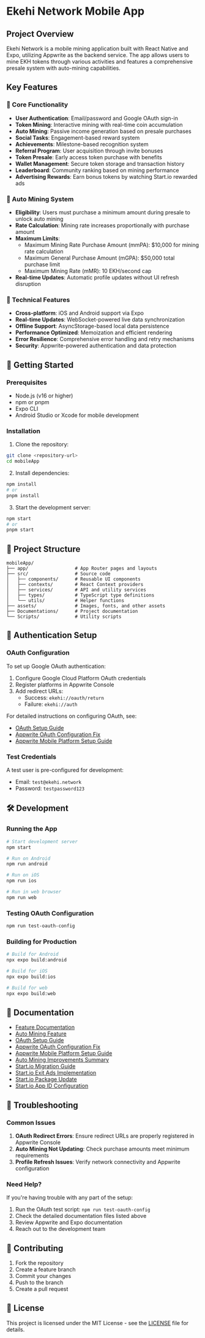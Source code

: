 # Ekehi Network Mobile App

## Project Overview

Ekehi Network is a mobile mining application built with React Native and Expo, utilizing Appwrite as the backend service. The app allows users to mine EKH tokens through various activities and features a comprehensive presale system with auto-mining capabilities.

## Key Features

### 🔧 Core Functionality
- **User Authentication**: Email/password and Google OAuth sign-in
- **Token Mining**: Interactive mining with real-time coin accumulation
- **Auto Mining**: Passive income generation based on presale purchases
- **Social Tasks**: Engagement-based reward system
- **Achievements**: Milestone-based recognition system
- **Referral Program**: User acquisition through invite bonuses
- **Token Presale**: Early access token purchase with benefits
- **Wallet Management**: Secure token storage and transaction history
- **Leaderboard**: Community ranking based on mining performance
- **Advertising Rewards**: Earn bonus tokens by watching Start.io rewarded ads

### 🎯 Auto Mining System
- **Eligibility**: Users must purchase a minimum amount during presale to unlock auto mining
- **Rate Calculation**: Mining rate increases proportionally with purchase amount
- **Maximum Limits**: 
  - Maximum Mining Rate Purchase Amount (mmPA): $10,000 for mining rate calculation
  - Maximum General Purchase Amount (mGPA): $50,000 total purchase limit
  - Maximum Mining Rate (mMR): 10 EKH/second cap
- **Real-time Updates**: Automatic profile updates without UI refresh disruption

### 📱 Technical Features
- **Cross-platform**: iOS and Android support via Expo
- **Real-time Updates**: WebSocket-powered live data synchronization
- **Offline Support**: AsyncStorage-based local data persistence
- **Performance Optimized**: Memoization and efficient rendering
- **Error Resilience**: Comprehensive error handling and retry mechanisms
- **Security**: Appwrite-powered authentication and data protection

## 🚀 Getting Started

### Prerequisites
- Node.js (v16 or higher)
- npm or pnpm
- Expo CLI
- Android Studio or Xcode for mobile development

### Installation

1. Clone the repository:
```bash
git clone <repository-url>
cd mobileApp
```

2. Install dependencies:
```bash
npm install
# or
pnpm install
```

3. Start the development server:
```bash
npm start
# or
pnpm start
```

## 📁 Project Structure

```
mobileApp/
├── app/                 # App Router pages and layouts
├── src/                 # Source code
│   ├── components/      # Reusable UI components
│   ├── contexts/        # React Context providers
│   ├── services/        # API and utility services
│   ├── types/           # TypeScript type definitions
│   └── utils/           # Helper functions
├── assets/              # Images, fonts, and other assets
├── Documentations/      # Project documentation
└── Scripts/             # Utility scripts
```

## 🔐 Authentication Setup

### OAuth Configuration
To set up Google OAuth authentication:

1. Configure Google Cloud Platform OAuth credentials
2. Register platforms in Appwrite Console
3. Add redirect URLs:
   - Success: `ekehi://oauth/return`
   - Failure: `ekehi://auth`

For detailed instructions on configuring OAuth, see:
- [OAuth Setup Guide](./Documentations/OAUTH_SETUP_GUIDE.md)
- [Appwrite OAuth Configuration Fix](./Documentations/APPWRITE_OAUTH_FIX.md)
- [Appwrite Mobile Platform Setup Guide](./Documentations/APPWRITE_MOBILE_PLATFORM_SETUP.md)

### Test Credentials
A test user is pre-configured for development:
- Email: `test@ekehi.network`
- Password: `testpassword123`

## 🛠 Development

### Running the App
```bash
# Start development server
npm start

# Run on Android
npm run android

# Run on iOS
npm run ios

# Run in web browser
npm run web
```

### Testing OAuth Configuration
```bash
npm run test-oauth-config
```

### Building for Production
```bash
# Build for Android
npx expo build:android

# Build for iOS
npx expo build:ios

# Build for web
npx expo build:web
```

## 📖 Documentation

- [Feature Documentation](./Documentations/FEATURE_DOCUMENTATION.md)
- [Auto Mining Feature](./Documentations/AUTO_MINING_FEATURE.md)
- [OAuth Setup Guide](./Documentations/OAUTH_SETUP_GUIDE.md)
- [Appwrite OAuth Configuration Fix](./Documentations/APPWRITE_OAUTH_FIX.md)
- [Appwrite Mobile Platform Setup Guide](./Documentations/APPWRITE_MOBILE_PLATFORM_SETUP.md)
- [Auto Mining Improvements Summary](./Documentations/AUTO_MINING_IMPROVEMENTS_SUMMARY.md)
- [Start.io Migration Guide](./Documentations/START_IO_MIGRATION_GUIDE.md)
- [Start.io Exit Ads Implementation](./Documentations/START_IO_EXIT_ADS_IMPLEMENTATION.md)
- [Start.io Package Update](./Documentations/START_IO_PACKAGE_UPDATE.md)
- [Start.io App ID Configuration](./Documentations/START_IO_APP_ID.md)

## 🐛 Troubleshooting

### Common Issues

1. **OAuth Redirect Errors**: Ensure redirect URLs are properly registered in Appwrite Console
2. **Auto Mining Not Updating**: Check purchase amounts meet minimum requirements
3. **Profile Refresh Issues**: Verify network connectivity and Appwrite configuration

### Need Help?

If you're having trouble with any part of the setup:
1. Run the OAuth test script: `npm run test-oauth-config`
2. Check the detailed documentation files listed above
3. Review Appwrite and Expo documentation
4. Reach out to the development team

## 🤝 Contributing

1. Fork the repository
2. Create a feature branch
3. Commit your changes
4. Push to the branch
5. Create a pull request

## 📄 License

This project is licensed under the MIT License - see the [LICENSE](LICENSE) file for details.